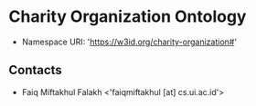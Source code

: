 # Charity Organization Ontology

- Namespace URI: 'https://w3id.org/charity-organization#'

## Contacts

- Faiq Miftakhul Falakh <'faiqmiftakhul [at] cs.ui.ac.id'>
